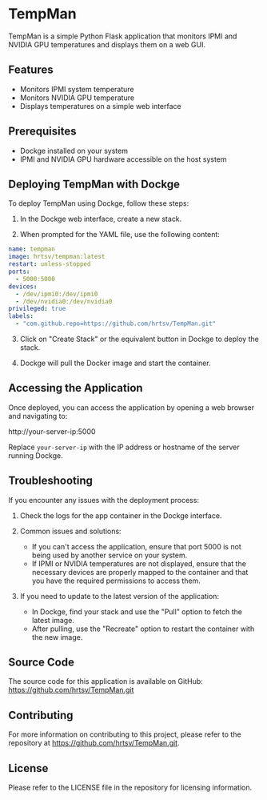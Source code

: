 # TempMan

TempMan is a simple Python Flask application that monitors IPMI and NVIDIA GPU temperatures and displays them on a web GUI.

## Features

- Monitors IPMI system temperature
- Monitors NVIDIA GPU temperature
- Displays temperatures on a simple web interface

## Prerequisites

- Dockge installed on your system
- IPMI and NVIDIA GPU hardware accessible on the host system

## Deploying TempMan with Dockge

To deploy TempMan using Dockge, follow these steps:

1. In the Dockge web interface, create a new stack.

2. When prompted for the YAML file, use the following content:

```yaml
name: tempman
image: hrtsv/tempman:latest
restart: unless-stopped
ports:
  - 5000:5000
devices:
  - /dev/ipmi0:/dev/ipmi0
  - /dev/nvidia0:/dev/nvidia0
privileged: true
labels:
  - "com.github.repo=https://github.com/hrtsv/TempMan.git"
```

3. Click on "Create Stack" or the equivalent button in Dockge to deploy the stack.

4. Dockge will pull the Docker image and start the container.

## Accessing the Application

Once deployed, you can access the application by opening a web browser and navigating to:

http://your-server-ip:5000

Replace `your-server-ip` with the IP address or hostname of the server running Dockge.

## Troubleshooting

If you encounter any issues with the deployment process:

1. Check the logs for the app container in the Dockge interface.

2. Common issues and solutions:
   - If you can't access the application, ensure that port 5000 is not being used by another service on your system.
   - If IPMI or NVIDIA temperatures are not displayed, ensure that the necessary devices are properly mapped to the container and that you have the required permissions to access them.

3. If you need to update to the latest version of the application:
   - In Dockge, find your stack and use the "Pull" option to fetch the latest image.
   - After pulling, use the "Recreate" option to restart the container with the new image.

## Source Code

The source code for this application is available on GitHub:
https://github.com/hrtsv/TempMan.git

## Contributing

For more information on contributing to this project, please refer to the repository at https://github.com/hrtsv/TempMan.git.

## License

Please refer to the LICENSE file in the repository for licensing information.

